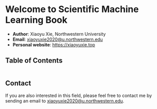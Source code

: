 # Welcome to Scientific Machine Learning Book

- **Author**: Xiaoyu Xie, Northwestern University
- **Email**: xiaoyuxie2020@u.northwestern.edu
- **Personal website**: https://xiaoyuxie.top

## Table of Contents
```{tableofcontents}
```

## Contact
If you are also interested in this field, please feel free to contact me by sending an email to xiaoyuxie2020@u.northwestern.edu. 